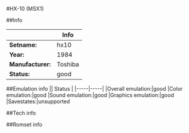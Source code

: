 #HX-10 (MSX1)

##Info

||Info|
|-----|-----|
|**Setname:**|hx10
|**Year:**|1984
|**Manufacturer:**|Toshiba
|**Status:**|good

##Emulation info
|| Status |
|-----|-----|
|Overall emulation:|good
|Color emulation:|good
|Sound emulation:|good
|Graphics emulation:|good
|Savestates:|unsupported

##Tech info

##Romset info

<!--- START OF EDITED COMMENT DO NOT TOUCH TEXT ABOVE-->
